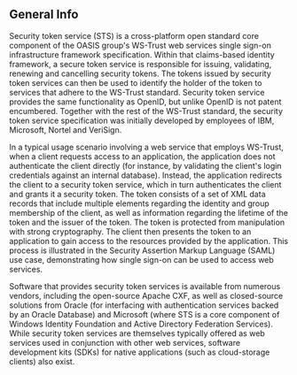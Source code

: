 ## General Info

Security token service (STS) is a cross-platform open standard core component of the OASIS group's WS-Trust web services single sign-on infrastructure framework specification. Within that claims-based identity framework, a secure token service is responsible for issuing, validating, renewing and cancelling security tokens. The tokens issued by security token services can then be used to identify the holder of the token to services that adhere to the WS-Trust standard. Security token service provides the same functionality as OpenID, but unlike OpenID is not patent encumbered. Together with the rest of the WS-Trust standard, the security token service specification was initially developed by employees of IBM, Microsoft, Nortel and VeriSign.

In a typical usage scenario involving a web service that employs WS-Trust, when a client requests access to an application, the application does not authenticate the client directly (for instance, by validating the client's login credentials against an internal database). Instead, the application redirects the client to a security token service, which in turn authenticates the client and grants it a security token. The token consists of a set of XML data records that include multiple elements regarding the identity and group membership of the client, as well as information regarding the lifetime of the token and the issuer of the token. The token is protected from manipulation with strong cryptography. The client then presents the token to an application to gain access to the resources provided by the application. This process is illustrated in the Security Assertion Markup Language (SAML) use case, demonstrating how single sign-on can be used to access web services.

Software that provides security token services is available from numerous vendors, including the open-source Apache CXF, as well as closed-source solutions from Oracle (for interfacing with authentication services backed by an Oracle Database) and Microsoft (where STS is a core component of Windows Identity Foundation and Active Directory Federation Services). While security token services are themselves typically offered as web services used in conjunction with other web services, software development kits (SDKs) for native applications (such as cloud-storage clients) also exist.
